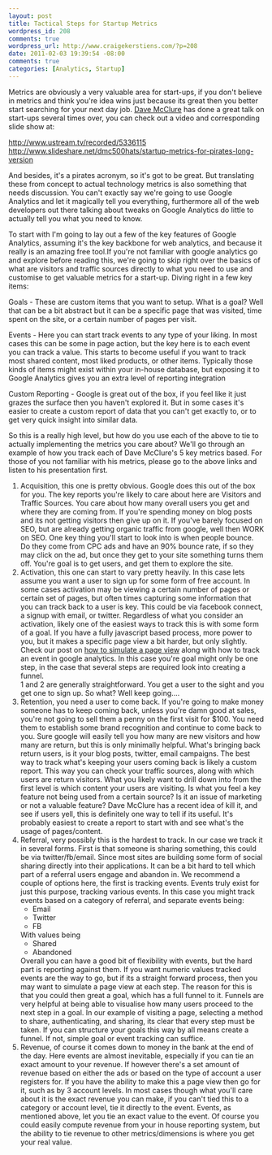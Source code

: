 ```yaml
--- 
layout: post
title: Tactical Steps for Startup Metrics
wordpress_id: 208
comments: true
wordpress_url: http://www.craigekerstiens.com/?p=208
date: 2011-02-03 19:39:54 -08:00
comments: true
categories: [Analytics, Startup]
---
```

Metrics are obviously a very valuable area for start-ups, if you don't believe in metrics and think you're idea wins just because its great then you better start searching for your next day job. <a href="http://twitter.com/davemcclure">Dave McClure</a> has done a great talk on start-ups several times over, you can check out a video and corresponding slide show at:

<a href="http://www.ustream.tv/recorded/5336115">http://www.ustream.tv/recorded/5336115</a>
<a href="http://www.slideshare.net/dmc500hats/startup-metrics-for-pirates-long-version">http://www.slideshare.net/dmc500hats/startup-metrics-for-pirates-long-version</a>

And besides, it's a pirates acronym, so it's got to be great. But translating these from concept to actual technology metrics is also something that needs discussion. You can't exactly say we're going to use Google Analytics and let it magically tell you everything, furthermore all of the web developers out there talking about tweaks on Google Analytics do little to actually tell you what you need to know.

<!--more-->To start with I'm going to lay out a few of the key features of Google Analytics, assuming it's the key backbone for web analytics, and because it really is an amazing free tool.If you're not familiar with google analytics go and explore before reading this, we're going to skip right over the basics of what are visitors and traffic sources directly to what you need to use and customise to get valuable metrics for a start-up. Diving right in a few key items:

Goals - These are custom items that you want to setup. What is a goal? Well that can be a bit abstract but it can be a specific page that was visited, time spent on the site, or a certain number of pages per visit.

Events - Here you can start track events to any type of your liking. In most cases this can be some in page action, but the key here is to each event you can track a value. This starts to become useful if you want to track most shared content, most liked products, or other items. Typically those kinds of items might exist within your in-house database, but exposing it to Google Analytics gives you an extra level of reporting integration

Custom Reporting - Google is great out of the box, if you feel like it just grazes the surface then you haven't explored it. But in some cases it's easier to create a custom report of data that you can't get exactly to, or to get very quick insight into similar data.

So this is a really high level, but how do you use each of the above to tie to actually implementing the metrics you care about? We'll go through an example of how you track each of Dave McClure's 5 key metrics based. For those of you not familiar with his metrics, please go to the above links and listen to his presentation first.
<ol>
	<li>Acquisition, this one is pretty obvious. Google does this out of the box for you. The key reports you're likely to care about here are Visitors and Traffic Sources. You care about how many overall users you get and where they are coming from. If you're spending money on blog posts and its not getting visitors then give up on it. If you've barely focused on SEO, but are already getting organic traffic from google, well then WORK on SEO. One key thing you'll start to look into is when people bounce. Do they come from CPC ads and have an 90% bounce rate, if so they may click on the ad, but once they get to your site something turns them off. You're goal is to get users, and get them to explore the site.</li>
	<li>Activation, this one can start to vary pretty heavily. In this case lets assume you want a user to sign up for some form of free account. In some cases activation may be viewing a certain number of pages or certain set of pages, but often times capturing some information that you can track back to a user is key. This could be via facebook connect, a signup with email, or twitter. Regardless of what you consider an activation, likely one of the easiest ways to track this is with some form of a goal. If you have a fully javascript based process, more power to you, but it makes a specific page view a bit harder, but only slightly. Check our post on <a href="http://www.craigekerstiens.com/events-with-google-analytics-and-tricking-pageviews/">how to simulate a page view</a> along with how to track an event in google analytics. In this case you're goal might only be one step, in the case that several steps are required look into creating a funnel.</li>
1 and 2 are generally straightforward. You get a user to the sight and you get one to sign up. So what? Well keep going....
	<li>Retention, you need a user to come back. If you're going to make money someone has to keep coming back, unless you're damn good at sales, you're not going to sell them a penny on the first visit for $100. You need them to establish some brand recognition and continue to come back to you. Sure google will easily tell you how many are new visitors and how many are return, but this is only minimally helpful. What's bringing back return users, is it your blog posts, twitter, email campaigns. The best way to track what's keeping your users coming back is likely a custom report. This way you can check your traffic sources, along with which users are return visitors. What you likely want to drill down into from the first level is which content your users are visiting. Is what you feel a key feature not being used from a certain source? Is it an issue of marketing or not a valuable feature? Dave McClure has a recent idea of kill it, and see if users yell, this is definitely one way to tell if its useful. It's probably easiest to create a report to start with and see what's the usage of pages/content.</li>
	<li>Referral, very possibly this is the hardest to track. In our case we track it in several forms. First is that someone is sharing something, this could be via twitter/fb/email. Since most sites are building some form of social sharing directly into their applications. It can be a bit hard to tell which part of a referral users engage and abandon in. We recommend a couple of options here, the first is tracking events. Events truly exist for just this purpose, tracking various events. In this case you might track events based on a category of referral, and separate events being:
<ul>
	<li>Email</li>
	<li>Twitter</li>
	<li>FB</li>
</ul>
With values being
<ul>
	<li>Shared</li>
	<li>Abandoned</li>
</ul>
</li>
Overall you can have a good bit of flexibility with events, but the hard part is reporting against them. If you want numeric values tracked events are the way to go, but if its a straight forward process, then you may want to simulate a page view at each step. The reason for this is that you could then great a goal, which has a full funnel to it. Funnels are very helpful at being able to visualise how many users proceed to the next step in a goal. In our example of visiting a page, selecting a method to share, authenticating, and sharing, its clear that every step must be taken. If you can structure your goals this way by all means create a funnel. If not, simple goal or event tracking can suffice.
	<li>Revenue, of course it comes down to money in the bank at the end of the day. Here events are almost inevitable, especially if you can tie an exact amount to your revenue. If however there's a set amount of revenue based on either the ads or based on the type of account a user registers for. If you have the ability to make this a page view then go for it, such as by 3 account levels. In most cases though what you'll care about it is the exact revenue you can make, if you can't tied this to a category or account level, tie it directly to the event. Events, as mentioned above, let you tie an exact value to the event. Of course you could easily compute revenue from your in house reporting system, but the ability to tie revenue to other metrics/dimensions is where you get your real value.</li>
</ol>
